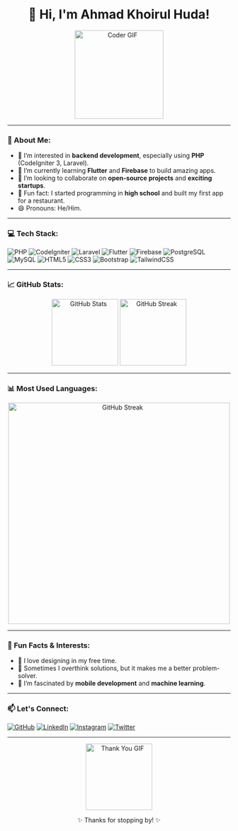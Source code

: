 <div align="center">
  <h1>👋 Hi, I'm Ahmad Khoirul Huda!</h1>
  <img src="https://media.giphy.com/media/1hQIxACcoZXAoOwMOG/giphy.gif" alt="Coder GIF" width="200"/>
</div>

---

### 👀 About Me:
- 🌟 I’m interested in **backend development**, especially using **PHP** (CodeIgniter 3, Laravel).
- 🌱 I’m currently learning **Flutter** and **Firebase** to build amazing apps.
- 💼 I’m looking to collaborate on **open-source projects** and **exciting startups**.
- 📖 Fun fact: I started programming in **high school** and built my first app for a restaurant.
- 😄 Pronouns: He/Him.

---

### 💻 Tech Stack:
![PHP](https://img.shields.io/badge/PHP-777BB4?style=flat-square&logo=php&logoColor=white)
![CodeIgniter](https://img.shields.io/badge/CodeIgniter-EE4623?style=flat-square&logo=codeigniter&logoColor=white)
![Laravel](https://img.shields.io/badge/Laravel-FF2D20?style=flat-square&logo=laravel&logoColor=white)
![Flutter](https://img.shields.io/badge/Flutter-02569B?style=flat-square&logo=flutter&logoColor=white)
![Firebase](https://img.shields.io/badge/Firebase-FFCA28?style=flat-square&logo=firebase&logoColor=black)
![PostgreSQL](https://img.shields.io/badge/PostgreSQL-4169E1?style=flat-square&logo=postgresql&logoColor=white)
![MySQL](https://img.shields.io/badge/MySQL-4479A1?style=flat-square&logo=mysql&logoColor=white)
![HTML5](https://img.shields.io/badge/HTML5-E34F26?style=flat-square&logo=html5&logoColor=white)
![CSS3](https://img.shields.io/badge/CSS3-1572B6?style=flat-square&logo=css3&logoColor=white)
![Bootstrap](https://img.shields.io/badge/Bootstrap-7952B3?style=flat-square&logo=bootstrap&logoColor=white)
![TailwindCSS](https://img.shields.io/badge/TailwindCSS-06B6D4?style=flat-square&logo=tailwindcss&logoColor=white)

---

### 📈 GitHub Stats:
<div align="center">
  <img src="https://github-readme-stats.vercel.app/api?username=AhmadKhoirul22&show_icons=true&theme=radical" alt="GitHub Stats" height="150px"/>
  <img src="https://streak-stats.demolab.com/?user=AhmadKhoirul22&theme=radical&hide_border=true&date_format=j%20M%5B%20Y%5D&cache_seconds=86400" alt="GitHub Streak" height="150px"/>
</div>
<!-- &cache_seconds=86400 -->

---

### 📊 Most Used Languages:
<div align="center" >
    <img src="https://github-readme-stats.vercel.app/api/top-langs/?username=AhmadKhoirul22&layout=compact&theme=default" alt="GitHub Streak" height="500px"/>
</div>
<!-- ![Top Langs](https://github-readme-stats.vercel.app/api/top-langs/?username=AhmadKhoirul22&langs_count=10&theme=radical) -->

---

### 🎯 Fun Facts & Interests:
- 🎨 I love designing in my free time.
- 🤔 Sometimes I overthink solutions, but it makes me a better problem-solver.
- 📱 I’m fascinated by **mobile development** and **machine learning**.

---

### 📫 Let's Connect:
[![GitHub](https://img.shields.io/badge/GitHub-181717?style=flat-square&logo=github&logoColor=white)](https://github.com/AhmadKhoirul22)
[![LinkedIn](https://img.shields.io/badge/LinkedIn-0077B5?style=flat-square&logo=linkedin&logoColor=white)](https://www.linkedin.com/in/your-linkedin)
[![Instagram](https://img.shields.io/badge/Instagram-E4405F?style=flat-square&logo=instagram&logoColor=white)](https://instagram.com/rise.try)
[![Twitter](https://img.shields.io/badge/Twitter-1DA1F2?style=flat-square&logo=twitter&logoColor=white)](https://twitter.com/your_twitter)

---

<div align="center">
  <img src="https://media.giphy.com/media/13HgwGsXF0aiGY/giphy.gif" alt="Thank You GIF" width="150"/>
  <p>✨ Thanks for stopping by! ✨</p>
</div>
